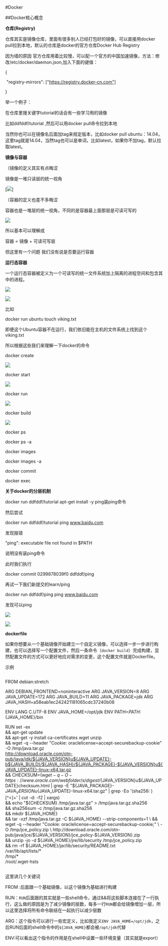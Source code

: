 #Docker

##Docker核心概念

**仓库(Registry)**

仓库其实是镜像仓库，里面有很多别人已经打包好的镜像，可以直接用docker pull拉到本地，默认的仓库是docker的官方仓库Docker Hub Registry

因为墙的原因 官方仓库用着比较慢，可以配一个官方的中国加速镜像，方法：修改/etc/docker/daemon.json,加入下面的键值：

{  

​	"registry-mirrors": ["https://registry.docker-cn.com"] 

}

举一个例子：

在仓库里搜关键字tutorial的话会有一些学习用的镜像

比如ddfddf/tutorial ,然后可以用docker pull命令拉到本地

当然你也可以在镜像名后面加tag来规定版本，比如docker pull ubuntu：14.04，这里tag就是14.04，当然tag也可以是单词，比如latest，如果你不加tag，默认拉取latest。

**镜像与容器**

（镜像的定义其实有点晦涩

镜像是一堆只读层的统一视角

[![](D:\LeanringFile\Viking\2.png)]

（容器的定义也差不多晦涩

容器也是一堆层的统一视角，不同的是容器最上面那层是可读可写的

![](D:\LeanringFile\Viking\3.png)

所以基本可以理解成

容器 = 镜像 + 可读可写层

但这里有一个问题 我们没有说是否要运行容器



**运行态容器**

一个运行态容器被定义为一个可读写的统一文件系统加上隔离的进程空间和包含其中的进程。

![](D:\LeanringFile\Viking\4.png)



![](D:\LeanringFile\Viking\5.png)

比如

docker run ubuntu touch viking.txt

即便这个Ubuntu容器不在运行，我们依旧能在主机的文件系统上找到这个viking.txt

所以根据这些我们来理解一下docker的命令

docker create <image-id>

![](D:\LeanringFile\Viking\6.png)

docker start <container-id>

![](D:\LeanringFile\Viking\7.png)

docker run <image-id>

![](D:\LeanringFile\Viking\8.png)

docker build

![](D:\LeanringFile\Viking\9.png)

docker ps

docker ps -a

docker images

docker images -a

docker commit

docker exec <running-container-id>



**关于docker的分层机制**

docker run ddfddf/tutorial apt-get install -y ping装ping命令

然后尝试

docker run ddfddf/tutorial ping www.baidu.com

发现报错

"ping": executable file not found in $PATH

说明没有装ping命令

此时我们执行

docker commit 0299878039f0 ddfddf/ping

再试一下我们新提交的learn/ping

docker run ddfddf/ping ping www.baidu.com

发现可以ping

![](D:\LeanringFile\Viking\10.png)



![](D:\LeanringFile\Viking\11.png)

**dockerfile**

如果你想要从一个基础镜像开始建立一个自定义镜像，可以选择一步一步进行构建，也可以选择写一个配置文件，然后一条命令（`docker build`）完成构建，显然配置文件的方式可以更好地应对需求的变更，这个配置文件就是Dockerfile。

示例

~~~

~~~

FROM debian:stretch

ARG DEBIAN_FRONTEND=noninteractive
ARG JAVA_VERSION=8
ARG JAVA_UPDATE=172
ARG JAVA_BUILD=11
ARG JAVA_PACKAGE=jdk
ARG JAVA_HASH=a58eab1ec242421181065cdc37240b08

ENV LANG C.UTF-8
ENV JAVA_HOME=/opt/jdk
ENV PATH=${PATH}:${JAVA_HOME}/bin

RUN set -ex \
 && apt-get update \
 && apt-get -y install ca-certificates wget unzip \
 && wget -q --header "Cookie: oraclelicense=accept-securebackup-cookie" \
         -O /tmp/java.tar.gz \
         http://download.oracle.com/otn-pub/java/jdk/${JAVA_VERSION}u${JAVA_UPDATE}-b${JAVA_BUILD}/${JAVA_HASH}/${JAVA_PACKAGE}-${JAVA_VERSION}u${JAVA_UPDATE}-linux-x64.tar.gz \
 && CHECKSUM=$(wget -q -O - https://www.oracle.com/webfolder/s/digest/${JAVA_VERSION}u${JAVA_UPDATE}checksum.html | grep -E "${JAVA_PACKAGE}-${JAVA_VERSION}u${JAVA_UPDATE}-linux-x64\.tar\.gz" | grep -Eo '(sha256: )[^<]+' | cut -d: -f2 | xargs) \
 && echo "${CHECKSUM}  /tmp/java.tar.gz" > /tmp/java.tar.gz.sha256 \
 && sha256sum -c /tmp/java.tar.gz.sha256 \
 && mkdir ${JAVA_HOME} \
 && tar -xzf /tmp/java.tar.gz -C ${JAVA_HOME} --strip-components=1 \
 && wget -q --header "Cookie: oraclelicense=accept-securebackup-cookie;" \
         -O /tmp/jce_policy.zip \
         http://download.oracle.com/otn-pub/java/jce/${JAVA_VERSION}/jce_policy-${JAVA_VERSION}.zip \
 && unzip -jo -d ${JAVA_HOME}/jre/lib/security /tmp/jce_policy.zip \
 && rm -rf ${JAVA_HOME}/jar/lib/security/README.txt \
       /var/lib/apt/lists/* \
       /tmp/* \
       /root/.wget-hsts

~~~

~~~

这里讲几个关键词

FROM :后面跟一个基础镜像，以这个镜像为基础进行构建

RUN：`RUN`后面跟的其实就是一些shell命令，通过&&将这些脚本连接在了一行执行，这么做的原因是为了减少镜像的层数，每多一行`RUN`都会给镜像增加一层，所以这里选择将所有命令联结在一起执行以减少层数

ARG：这个指令可以进行一些宏定义，比如我定义`ENV JAVA_HOME=/opt/jdk`，之后RUN后面的shell命令中的`${JAVA_HOME}`都会被`/opt/jdk`代替

ENV:可以看出这个指令的作用是在shell中设置一些环境变量（其实就是export）